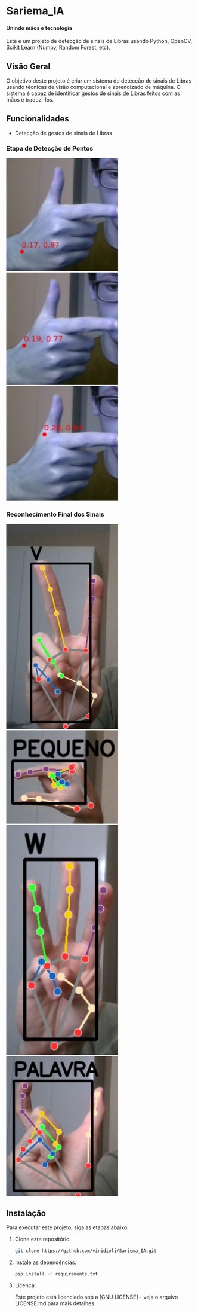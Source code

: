 # Sariema_IA
#### Unindo mãos e tecnologia

Este é um projeto de detecção de sinais de Libras usando Python, OpenCV, Scikit Learn (Numpy, Random Forest, etc).

## Visão Geral

O objetivo deste projeto é criar um sistema de detecção de sinais de Libras usando técnicas de visão computacional e aprendizado de máquina. O sistema é capaz de identificar gestos de sinais de Libras feitos com as mãos e traduzi-los.

## Funcionalidades

- Detecção de gestos de sinais de Libras

### Etapa de Detecção de Pontos

<img src="handSighnDetectionMediaPipe/Imagens-README/Deteccao-Pontos-1.png" width="300">
<img src="handSighnDetectionMediaPipe/Imagens-README/Deteccao-Pontos-2.png" width="300">
<img src="handSighnDetectionMediaPipe/Imagens-README/Deteccao-Pontos-3.png" width="300">

### Reconhecimento Final dos Sinais

<img src="handSighnDetectionMediaPipe/Imagens-README/Sinal-V.png" width="300">
<img src="handSighnDetectionMediaPipe/Imagens-README/Sinal-Pequeno.png" width="300">
<img src="handSighnDetectionMediaPipe/Imagens-README/Sinal-W.png" width="300">
<img src="handSighnDetectionMediaPipe/Imagens-README/Sinal-Palavra.png" width="300">


## Instalação

Para executar este projeto, siga as etapas abaixo:

1. Clone este repositório:

   ```bash
   git clone https://github.com/vinidioli/Sariema_IA.git

2. Instale as dependências:

   ```bash
   pip install -r requirements.txt

3. Licença:

   Este projeto está licenciado sob a [GNU LICENSE] - veja o arquivo LICENSE.md para mais detalhes.


